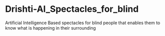 # Drishti-AI_Spectacles_for_blind
Artificial Intelligence Based spectacles for blind people that enables them to know what is happening in their surrounding

